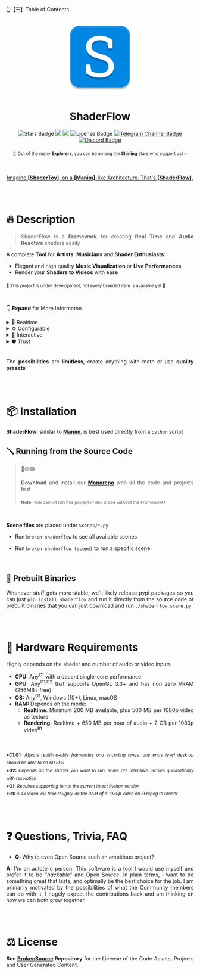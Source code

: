 👆【☰】Table of Contents

<div align="justify">

<div align="center">
  <img src="./ShaderFlow/Resources/ShaderFlow.png" width="200">

  <h1>ShaderFlow</h1>

  <img src="https://img.shields.io/github/stars/BrokenSource/ShaderFlow" alt="Stars Badge"/>
  <img src="https://img.shields.io/endpoint?url=https%3A%2F%2Fhits.dwyl.com%2FBrokenSource%2FShaderFlow.json%3Fshow%3Dunique&label=Visitors&color=blue"/>
  <img src="https://img.shields.io/endpoint?url=https%3A%2F%2Fhits.dwyl.com%2FBrokenSource%2FShaderFlow.json&label=Page%20Views&color=blue"/>
  <img src="https://img.shields.io/github/license/BrokenSource/ShaderFlow?color=blue" alt="License Badge"/>
  <a href="https://t.me/brokensource">
    <img src="https://img.shields.io/badge/Telegram-Channel-blue?logo=telegram" alt="Telegram Channel Badge"/>
  </a>
  <a href="https://discord.gg/KjqvcYwRHm">
    <img src="https://img.shields.io/discord/1184696441298485370?label=Discord&color=blue" alt="Discord Badge"/>
  </a>

  <sub> 👆 Out of the many **Explorers**, you can be among the **Shining** stars who support us! ⭐️ </sub>

  <br>

  <ins> Imagine **[**[**ShaderToy**](https://www.shadertoy.com)**]**, on a **[**[**Manim**](https://github.com/3b1b/manim)**]**-like Architecture. That's **[**[**ShaderFlow**](https://github.com/BrokenSource/ShaderFlow)**]**. </ins>
</div>



<br>
<br>

# 🔥 Description

> ShaderFlow is a **Framework** for creating **Real Time** and **Audio Reactive** shaders easily

A complete **Tool** for **Artists**, **Musicians** and **Shader Enthusiasts**:

- Elegant and high quality **Music Visualization** or **Live Performances**
- Render your **Shaders to Videos** with ease

<sub>🚧 This project is under development, not every branded item is available yet 🚧</sub>

<br/>

👇 **Expand** for More Informaton

<details>
<summary>🔱 Realtime</summary>

  ### 🔱 Realtime
  - **Dynamics**: Bring soul to your shaders with physics-like animations
  - **Audio Reactive**: Use music to drive the visuals
  - **Live music**: Real time professional video

<br>
</details>

<details>
<summary>⚙️ Configurable</summary>

  ### ⚙️ Configurable
  - **Manim-like**: Make your own complex pipeline and shaders
  - **Presets**: Community made awesome shaders
  - **Timeline**: Animate your shaders with easy keyframes

<br>
</details>

<details>
<summary>🎨 Interactive</summary>

  ### 🎨 Interactive
  - **Create and render** shaders easily, explore them with an interactive window
  - **Camera 2D and 3D**: Explore your scene in multiple dimensions
  - **360° Videos**: Render shaders to 360° videos or Virtual Reality univision

<br>
</details>

<details>
<summary>🛡️ Trust</summary>

  ### 🛡️ Trust
  - **Quality First**: Any resolution, framerate, bitrate, supersampling
  - **No Watermarks**: Non intrusive experience, **user first**
  - **Cross Platform**: Windows, Linux and MacOS
  - **Open Source**: Trust and transparency
<br>
</details>

<br>

The **possibilities** are **limitless**, create anything with math or use **quality presets**


<br>
<br>

# 📦 Installation

**ShaderFlow**, similar to [**Manim**](https://github.com/3b1b/manim), is best used directly from a `python` script

## 🪛 Running from the Source Code

> 🔴🟡🟢
>
> **Download** and install our [**Monorepo**](https://github.com/BrokenSource/BrokenSource) with all the code and projects first
>
> <sub><b>Note:</b> You cannot run this project in dev mode without the <i>Framework!</i></sub>

<br>

**Scene files** are placed under `Scenes/*.py`

- Run `broken shaderflow` to see all available scenes

- Run `broken shaderflow (scene)` to run a specific scene


<br>

## 🔮 Prebuilt Binaries
Whenever stuff gets more stable, we'll likely release pypi packages so you can just `pip install shaderflow` and run it directly from the source code or prebuilt binaries that you can just download and run `./shaderflow scene.py`


<br>
<br>

# 🚧 Hardware Requirements
Highly depends on the shader and number of audio or video inputs
- **CPU:** Any<sup>C1</sup> with a decent single-core performance
- **GPU:** Any<sup>G1,G2</sup> that supports OpenGL 3.3+ and has non zero VRAM (256MB+ free)
- **OS:** Any<sup>O1</sup>, Windows (10+), Linux, macOS
- **RAM:** Depends on the mode:
  - **Realtime**: Minimum 200 MB available, plus 500 MB per 1080p video as texture
  - **Rendering**: Realtime + 650 MB per hour of audio + 2 GB per 1080p video<sup>R1</sup>

<br>

<sub><b>*C1,G1:</b> <i>Affects realtime-able framerates and encoding times, any entry level desktop should be able to do 60 FPS</i></sub>
<br>
<sub><b>*G2:</b> <i>Depends on the shader you want to run, some are intensive. Scales quadratically with resolution</i></sub>
<br>
<sub><b>*O1:</b> <i>Requires supporting to run the current latest Python version</i></sub>
<br>
<sub><b>*R1:</b> <i>A 4k video will take roughly 4x the RAM of a 1080p video on FFmpeg to render</i></sub>


<br>
<br>

# ❓ Questions, Trivia, FAQ

- **Q:** Why to even Open Source such an ambitious project?

**A:** I'm an autotelic person. This software is a tool I would use myself and prefer it to be _"hackable"_ and Open Source. In plain terms, I want to do something great that lasts, and optimally be the best choice for the job. I am primarily motivated by the possibilities of what the Community members can do with it, I hugely expect the contributions back and am thinking on how we can both grow together.


<br>
<br>

# ⚖️ License

**See [BrokenSource](https://github.com/BrokenSource/BrokenSource) Repository** for the License of the Code Assets, Projects and User Generated Content.

</div>